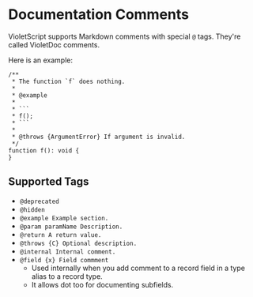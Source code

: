 # Documentation Comments

VioletScript supports Markdown comments with special `@` tags. They're called VioletDoc comments.

Here is an example:

```
/**
 * The function `f` does nothing.
 *
 * @example
 *
 * ```
 * f();
 * ```
 *
 * @throws {ArgumentError} If argument is invalid.
 */
function f(): void {
}
```

## Supported Tags

- `@deprecated`
- `@hidden`
- `@example Example section.`
- `@param paramName Description.`
- `@return A return value.`
- `@throws {C} Optional description.`
- `@internal Internal comment.`
- `@field {x} Field commment`
  - Used internally when you add comment to a record field in a type alias to a record type.
  - It allows dot too for documenting subfields.